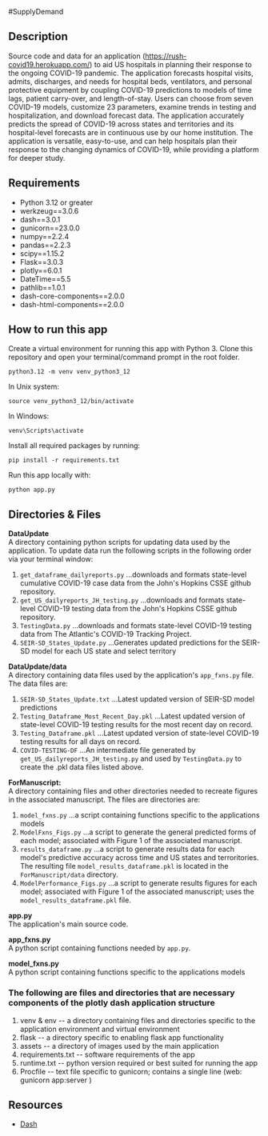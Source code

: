 #SupplyDemand

## Description

Source code and data for an application (https://rush-covid19.herokuapp.com/) to aid US hospitals in planning their response to the ongoing COVID-19 pandemic. The application forecasts hospital visits, admits, discharges, and needs for hospital beds, ventilators, and personal protective equipment by coupling COVID-19 predictions to models of time lags, patient carry-over, and length-of-stay. Users can choose from seven COVID-19 models, customize 23 parameters, examine trends in testing and hospitalization, and download forecast data. The application accurately predicts the spread of COVID-19 across states and territories and its hospital-level forecasts are in continuous use by our home institution. The application is versatile, easy-to-use, and can help hospitals plan their response to the changing dynamics of COVID-19, while providing a platform for deeper study.

## Requirements

* Python 3.12 or greater
* werkzeug==3.0.6
* dash==3.0.1
* gunicorn==23.0.0
* numpy==2.2.4
* pandas==2.2.3
* scipy==1.15.2
* Flask==3.0.3
* plotly==6.0.1
* DateTime==5.5
* pathlib==1.0.1
* dash-core-components==2.0.0
* dash-html-components==2.0.0

## How to run this app

Create a virtual environment for running this app with Python 3. Clone this repository and open your terminal/command prompt in the root folder.

```
python3.12 -m venv venv_python3_12

```
In Unix system:

```
source venv_python3_12/bin/activate

```
In Windows: 

```
venv\Scripts\activate
```

Install all required packages by running:

```
pip install -r requirements.txt
```

Run this app locally with:

```
python app.py
```

## Directories & Files

**DataUpdate**   
A directory containing python scripts for updating data used by the application. To update data run the following scripts in the following order via your terminal window:

1. ```get_dataframe_dailyreports.py``` ...downloads and formats state-level cumulative COVID-19 case data from the John's Hopkins CSSE github repository.
2. ```get_US_dailyreports_JH_testing.py``` ...downloads and formats state-level COVID-19 testing data from the John's Hopkins CSSE github repository.
3. ```TestingData.py``` ...downloads and formats state-level COVID-19 testing data from The Atlantic's COVID-19 Tracking Project.
4. ```SEIR-SD_States_Update.py``` ...Generates updated predictions for the SEIR-SD model for each US state and select territory

**DataUpdate/data**  
A directory containing data files used by the application's  ```app_fxns.py``` file. The data files are:

1. ```SEIR-SD_States_Update.txt``` ...Latest updated version of SEIR-SD model predictions
2. ```Testing_Dataframe_Most_Recent_Day.pkl``` ...Latest updated version of state-level COVID-19 testing results for the most recent day on record.
3. ```Testing_Dataframe.pkl``` ...Latest updated version of state-level COVID-19 testing results for all days on record.
4. ```COVID-TESTING-DF``` ...An intermediate file generated by ```get_US_dailyreports_JH_testing.py``` and used by ```TestingData.py``` to create the .pkl data files listed above.

**ForManuscript:**  
A directory containing files and other directories needed to recreate figures in the associated manuscript. The files are directories are:

1. ```model_fxns.py``` ...a script containing functions specific to the applications models
2. ```ModelFxns_Figs.py``` ...a script to generate the general predicted forms of each model; associated with Figure 1 of the associated manuscript.
3. ```results_dataframe.py``` ...a script to generate results data for each model's predictive accuracy across time and US states and terroritories. The resulting file ```model_results_dataframe.pkl``` is located in the ```ForManuscript/data``` directory.
4. ```ModelPerformance_Figs.py``` ...a script to generate results figures for each model; associated with Figure 1 of the associated manuscript; uses the ```model_results_dataframe.pkl``` file.

**app.py**  
The application's main source code.

**app_fxns.py**  
A python script containing functions needed by ```app.py```.

**model_fxns.py**  
A python script containing functions specific to the applications models

### The following are files and directories that are necessary components of the plotly dash application structure

1. venv & env -- a directory containing files and directories specific to the application environment and virtual environment
2. flask -- a directory specific to enabling flask app functionality
3. assets -- a directory of images used by the main application
4. requirements.txt -- software requirements of the app
5. runtime.txt -- python version required or best suited for running the app
6. Procfile -- text file specific to gunicorn; contains a single line (web: gunicorn app:server
)

## Resources

* [Dash](https://dash.plot.ly/)